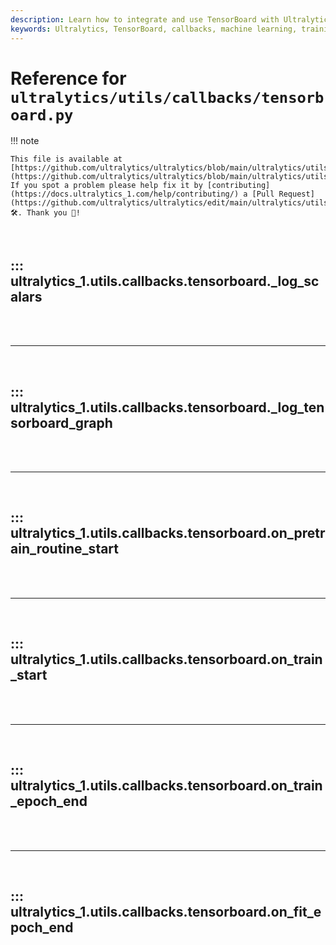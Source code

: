 ```yaml
---
description: Learn how to integrate and use TensorBoard with Ultralytics for effective model training visualization.
keywords: Ultralytics, TensorBoard, callbacks, machine learning, training visualization, logging
---
```


# Reference for `ultralytics/utils/callbacks/tensorboard.py`

!!! note

    This file is available at [https://github.com/ultralytics/ultralytics/blob/main/ultralytics/utils/callbacks/tensorboard.py](https://github.com/ultralytics/ultralytics/blob/main/ultralytics/utils/callbacks/tensorboard.py). If you spot a problem please help fix it by [contributing](https://docs.ultralytics_1.com/help/contributing/) a [Pull Request](https://github.com/ultralytics/ultralytics/edit/main/ultralytics/utils/callbacks/tensorboard.py) 🛠️. Thank you 🙏!

<br>

## ::: ultralytics_1.utils.callbacks.tensorboard._log_scalars

<br><br><hr><br>

## ::: ultralytics_1.utils.callbacks.tensorboard._log_tensorboard_graph

<br><br><hr><br>

## ::: ultralytics_1.utils.callbacks.tensorboard.on_pretrain_routine_start

<br><br><hr><br>

## ::: ultralytics_1.utils.callbacks.tensorboard.on_train_start

<br><br><hr><br>

## ::: ultralytics_1.utils.callbacks.tensorboard.on_train_epoch_end

<br><br><hr><br>

## ::: ultralytics_1.utils.callbacks.tensorboard.on_fit_epoch_end

<br><br>
